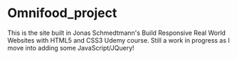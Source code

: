 # Omnifood_project
This is the site built in Jonas Schmedtmann's Build Responsive Real World Websites with HTML5 and CSS3 Udemy course.
Still a work in progress as I move into adding some JavaScript/JQuery!
